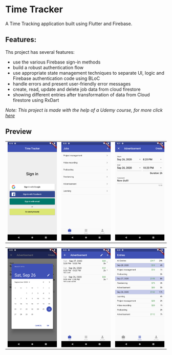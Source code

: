 # Time Tracker

A Time Tracking application built using Flutter and Firebase.

## Features:

Ths project has several features:
- use the various Firebase sign-in methods
- build a robust authentication flow
- use appropriate state management techniques to separate UI, logic and Firebase authentication code using BLoC
- handle errors and present user-friendly error messages
- create, read, update and delete job data from cloud firestore
- showing different entries after transformation of data from Cloud firestore using RxDart

_Note: This project is made with the help of a Udemy course, for more click [here](https://www.udemy.com/course/flutter-firebase-build-a-complete-app-for-ios-android/)_

## Preview

 <div style="text-align: center"><table><tr>
 <td style="text-align: center">
 <img src="media/ss1.png" width="610" />
 </td>
 <td style="text-align: center">
 <img src="media/ss2.png" width="610"/>
 </td>
 <td style="text-align: center">
 <img src="media/ss3.png" width="610"/>
 </td>
 </tr></table>
 </div>
 
 <div style="text-align: center"><table><tr>
 <td style="text-align: center">
 <img src="media/ss4.png" width="610" />
 </td>
 <td style="text-align: center">
 <img src="media/ss5.png" width="610"/>
 </td>
 <td style="text-align: center">
 <img src="media/ss6.png" width="610"/>
 </td>
 </tr></table>
 </div>
